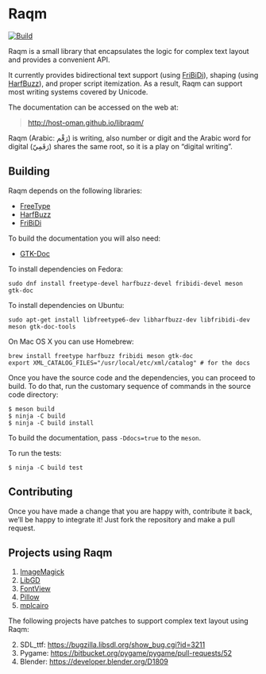 Raqm
====

[![Build](https://github.com/HOST-Oman/libraqm/actions/workflows/ci.yml/badge.svg?branch=master)](https://github.com/HOST-Oman/libraqm/actions)

Raqm is a small library that encapsulates the logic for complex text layout and
provides a convenient API.

It currently provides bidirectional text support (using [FriBiDi][1]), shaping
(using [HarfBuzz][2]), and proper script itemization. As a result,
Raqm can support most writing systems covered by Unicode.

The documentation can be accessed on the web at:
> http://host-oman.github.io/libraqm/

Raqm (Arabic: رَقْم) is writing, also number or digit and the Arabic word for
digital (رَقَمِيّ) shares the same root, so it is a play on “digital writing”.

Building
--------

Raqm depends on the following libraries:
* [FreeType][3]
* [HarfBuzz][2]
* [FriBiDi][1]

To build the documentation you will also need:
* [GTK-Doc][4]

To install dependencies on Fedora:

    sudo dnf install freetype-devel harfbuzz-devel fribidi-devel meson gtk-doc

To install dependencies on Ubuntu:

    sudo apt-get install libfreetype6-dev libharfbuzz-dev libfribidi-dev meson gtk-doc-tools

On Mac OS X you can use Homebrew:

    brew install freetype harfbuzz fribidi meson gtk-doc
    export XML_CATALOG_FILES="/usr/local/etc/xml/catalog" # for the docs

Once you have the source code and the dependencies, you can proceed to build.
To do that, run the customary sequence of commands in the source code
directory:

    $ meson build
    $ ninja -C build
    $ ninja -C build install

To build the documentation, pass `-Ddocs=true` to the `meson`.

To run the tests:

    $ ninja -C build test

Contributing
------------

Once you have made a change that you are happy with, contribute it back, we’ll
be happy to integrate it! Just fork the repository and make a pull request.

Projects using Raqm
-------------------

1. [ImageMagick](https://github.com/ImageMagick/ImageMagick)
2. [LibGD](https://github.com/libgd/libgd)
3. [FontView](https://github.com/googlei18n/fontview)
4. [Pillow](https://github.com/python-pillow)
5. [mplcairo](https://github.com/anntzer/mplcairo)

The following projects have patches to support complex text layout using Raqm:

2. SDL_ttf: https://bugzilla.libsdl.org/show_bug.cgi?id=3211
3. Pygame: https://bitbucket.org/pygame/pygame/pull-requests/52
4. Blender: https://developer.blender.org/D1809



[1]: http://fribidi.org
[2]: http://harfbuzz.org
[3]: https://www.freetype.org
[4]: https://www.gtk.org/gtk-doc
